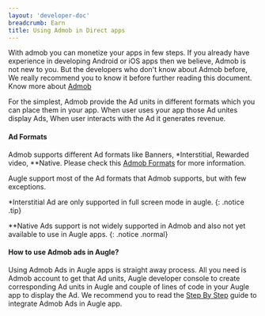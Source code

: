```yaml
---
layout: 'developer-doc'
breadcrumb: Earn
title: Using Admob in Direct apps
---
```


With admob you can monetize your apps in few steps. If you already have experience in developing Android or iOS apps
then we believe, Admob is not new to you. But the developers who don't know about Admob before, We really recommend
you to know it before further reading this document. Know more about [Admob](https://developers.google.com/admob/)

For the simplest, Admob provide the Ad units in different formats which you can place them in your app. When user uses
your app those Ad unites display Ads, When user interacts with the Ad it generates revenue.

#### Ad Formats

Admob supports different Ad formats like Banners, *Interstitial, Rewarded video, **Native. Please check this
[Admob Formats](https://support.google.com/admob/answer/6128738?hl=en) for more information.

Augle support most of the Ad formats that Admob supports, but with few exceptions.

*Interstitial Ad are only supported in full screen mode in augle.
{: .notice .tip}

**Native Ads support is not widely supported in Admob and also not yet available to use in Augle apps.
{: .notice .normal}


#### How to use Admob ads in Augle?

Using Admob Ads in Augle apps is straight away process. All you need is Admob account to get that Ad units,
Augle developer console to create corresponding Ad units in Augle and couple of lines of code in your Augle app to display
the Ad. We recommend you to read the [Step By Step](/developer/apps/develop/monetize/step-by-step-admon-integration.html) guide to
integrate Admob Ads in Augle app.